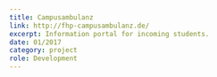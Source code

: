 ```yaml
---
title: Campusambulanz
link: http://fhp-campusambulanz.de/
excerpt: Information portal for incoming students.
date: 01/2017
category: project
role: Development
---
```

